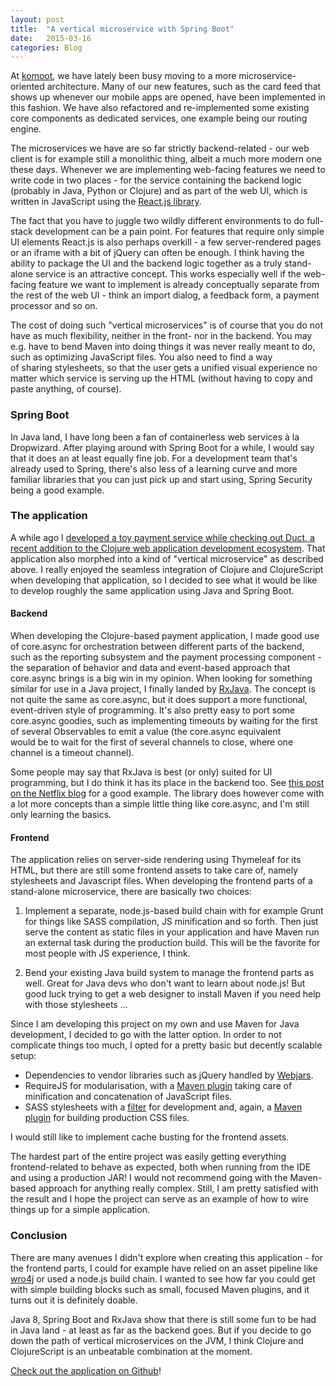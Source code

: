 ```yaml
---
layout: post
title:  "A vertical microservice with Spring Boot"
date:   2015-03-16
categories: Blog
---
```


At [komoot](https://www.komoot.de), we have lately been busy moving to a more microservice-oriented architecture. Many of our new features, such as the card feed
that shows up whenever our mobile apps are opened, have been implemented in this fashion. We have also refactored and re-implemented some existing core components as 
dedicated services, one example being our routing engine.  

The microservices we have are so far strictly backend-related - our web client is for example still a monolithic thing, albeit a much more modern one these days. 
Whenever we are implementing web-facing features we need to write code in two places - for the service containing the backend logic (probably in Java, Python or Clojure)
and as part of the web UI, which is written in JavaScript using the [React.js library](http://facebook.github.io/react/).

The fact that you have to juggle two wildly different environments to do full-stack development can be a pain point. For features that require only simple UI elements
React.js is also perhaps overkill - a few server-rendered pages or an iframe with a bit of jQuery can often be enough. I think having the ability to package the UI and 
the backend logic together as a truly stand-alone service is an attractive concept. This works especially well if the web-facing feature we want
to implement is already conceptually separate from the rest of the web UI - think an import dialog, a feedback form, a payment processor and so on.

The cost of doing such "vertical microservices" is of course that you do not have as much flexibility, neither in the front- nor in the backend. 
You may e.g. have to bend Maven into doing things it was never really meant to do, such as optimizing JavaScript files. You also need to find a way  
of sharing stylesheets, so that the user gets a unified visual experience no matter which service is serving up the HTML (without having to copy and paste anything, of course). 

### Spring Boot

In Java land, I have long been a fan of containerless web services à la Dropwizard. After playing around with Spring Boot for a while, I would say that it does
an at least equally fine job. For a development team that's already used to Spring, there's also less of a learning curve and more familiar libraries that you
can just pick up and start using, Spring Security being a good example.

### The application

A while ago I [developed a toy payment service while checking out Duct, a recent addition to the Clojure web application development ecosystem](https://jstaffans.github.io/blog/2015/02/08/duct.html). 
That application also morphed into a kind of "vertical microservice" as described above. I really enjoyed the seamless integration of Clojure and ClojureScript 
when developing that application, so I decided to see what it would be like to develop roughly the same application using Java and Spring Boot. 

#### Backend 

When developing the Clojure-based payment application, I made good use of core.async for orchestration between different parts of the backend, such as 
the reporting subsystem and the payment processing component - the separation of behavior and data and event-based approach that core.async brings 
is a big win in my opinion. When looking for something similar for use in a Java project, I finally landed by [RxJava](https://github.com/ReactiveX/RxJava). 
The concept is not quite the same as core.async, but it does support a more functional, event-driven style of programming. It's also pretty
easy to port some core.async goodies, such as implementing timeouts by waiting for the first of several Observables to emit a value (the core.async equivalent  
would be to wait for the first of several channels to close, where one channel is a timeout channel). 

Some people may say that RxJava is best (or only) suited for UI programming, but I do think it has its place in the backend too. 
See [this post on the Netflix blog](http://techblog.netflix.com/2013/02/rxjava-netflix-api.html) for a good example. The library does however come with 
a lot more concepts than a simple little thing like core.async, and I'm still only learning the basics. 

#### Frontend

The application relies on server-side rendering using Thymeleaf for its HTML, but there are still some frontend assets to take care of, namely stylesheets
and Javascript files. When developing the frontend parts of a stand-alone microservice, there are basically two choices: 

1. Implement a separate, node.js-based build chain with for example Grunt for things like SASS compilation, JS minification and so forth. 
Then just serve the content as static files in your application and have Maven run an external task during the production build. 
This will be the favorite for most people with JS experience, I think.

2. Bend your existing Java build system to manage the frontend parts as well. Great for Java devs who don't want to learn about node.js! 
But good luck trying to get a web designer to install Maven if you need help with those stylesheets ...

Since I am developing this project on my own and use Maven for Java development, I decided to go with the latter option. In order to not complicate things 
too much, I opted for a pretty basic but decently scalable setup:

* Dependencies to vendor libraries such as jQuery handled by [Webjars](http://www.webjars.org).
* RequireJS for modularisation, with a [Maven plugin](https://github.com/bringking/requirejs-maven-plugin) taking care of minification and concatenation of JavaScript files.
* SASS stylesheets with a [filter](https://github.com/darrinholst/sass-java) for development and, again, a [Maven plugin](https://github.com/darrinholst/sass-java/blob/master/sass-java-maven/README.md) for building production CSS files.

I would still like to implement cache busting for the frontend assets. 

The hardest part of the entire project was easily getting everything frontend-related to behave as expected, 
both when running from the IDE and using a production JAR! I would not recommend going with the Maven-based approach 
for anything really complex. Still, I am pretty satisfied with the result and I hope the project can serve as an 
example of how to wire things up for a simple application. 

### Conclusion

There are many avenues I didn't explore when creating this application - for the frontend parts, I could for example have 
relied on an asset pipeline like [wro4j](https://github.com/wro4j/wro4j) or used a node.js build chain. I wanted 
to see how far you could get with simple building blocks such as small, focused Maven plugins, and it turns out it
is definitely doable. 

Java 8, Spring Boot and RxJava show that there is still some fun to be had in Java land - at least as far as the backend goes. 
But if you decide to go down the path of vertical microservices on the JVM, I think Clojure and ClojureScript is an unbeatable 
combination at the moment. 

[Check out the application on Github](https://github.com/jstaffans/pay-me-spring-boot)!

